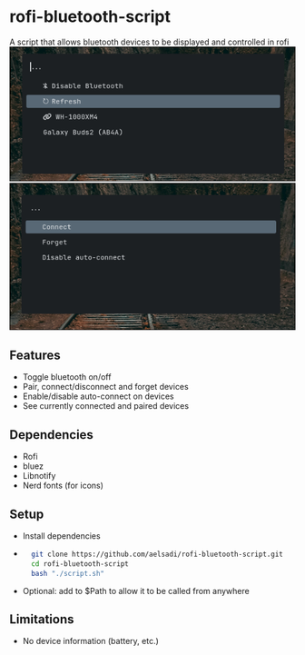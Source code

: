 # rofi-bluetooth-script
A script that allows bluetooth devices to be displayed and controlled in rofi
![](assets/main_menu_image.png)
![](assets/actions_menu_image.png)
## Features
- Toggle bluetooth on/off 
- Pair, connect/disconnect and forget devices
- Enable/disable auto-connect on devices
- See currently connected and paired devices
## Dependencies 
- Rofi
- bluez 
- Libnotify
- Nerd fonts (for icons)
## Setup
- Install dependencies  
- ```bash 
    git clone https://github.com/aelsadi/rofi-bluetooth-script.git
    cd rofi-bluetooth-script
    bash "./script.sh"
    ```
- Optional: add to $Path to allow it to be called from anywhere
## Limitations
- No device information (battery, etc.)
